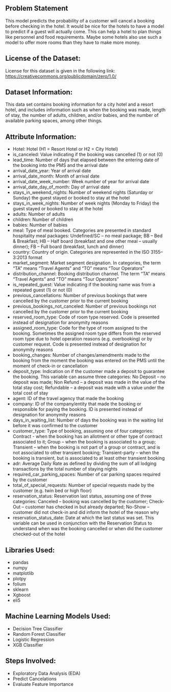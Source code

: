 ## Problem Statement
This model predicts the probability of a customer will cancel a booking before checking in the hotel. It would be nice for the hotels to have a model to predict if a guest will actually come. This can help a hotel to plan things like personnel and food requirements. Maybe some hotels also use such a model to offer more rooms than they have to make more money.
## License of the Dataset:
License for this dataset is given in the following link: https://creativecommons.org/publicdomain/zero/1.0/
## Dataset Information:
This data set contains booking information for a city hotel and a resort hotel, and includes information such as when the booking was made, length of stay, the number of adults, children, and/or babies, and the number of available parking spaces, among other things.                                 
## Attribute Information:
* Hotel: Hotel (H1 = Resort Hotel or H2 = City Hotel)
* is_canceled: Value indicating if the booking was cancelled (1) or not (0)
* lead_time: Number of days that elapsed between the entering date of the booking into the PMS and the arrival date
* arrival_date_year: Year of arrival date
* arrival_date_month: Month of arrival date
* arrival_date_week_number: Week number of year for arrival date
* arrival_date_day_of_month: Day of arrival date
* stays_in_weekend_nights: Number of weekend nights (Saturday or Sunday) the guest stayed or booked to stay at the hotel
* stays_in_week_nights: Number of week nights (Monday to Friday) the guest stayed or booked to stay at the hotel
* adults: Number of adults
* children: Number of children
* babies: Number of babies
* meal: Type of meal booked. Categories are presented in standard hospitality meal packages: Undefined/SC – no meal package; BB – Bed & Breakfast; HB – Half board (breakfast and one other meal – usually dinner); FB – Full board (breakfast, lunch and dinner)
* country: Country of origin. Categories are represented in the ISO 3155–3:2013 format
* market_segment: Market segment designation. In categories, the term “TA” means “Travel Agents” and “TO” means “Tour Operators”
* distribution_channel: Booking distribution channel. The term “TA” means “Travel Agents” and “TO” means “Tour Operators”
* is_repeated_guest: Value indicating if the booking name was from a repeated guest (1) or not (0)
* previous_cancellations: Number of previous bookings that were cancelled by the customer prior to the current booking
* previous_bookings_not_canceled: Number of previous bookings not cancelled by the customer prior to the current booking
* reserved_room_type: Code of room type reserved. Code is presented instead of designation for anonymity reasons
* assigned_room_type: Code for the type of room assigned to the booking. Sometimes the assigned room type differs from the reserved room type due to hotel operation reasons (e.g. overbooking) or by customer request. Code is presented instead of designation for anonymity reasons
* booking_changes: Number of changes/amendments made to the booking from the moment the booking was entered on the PMS until the moment of check-in or cancellation
* deposit_type: Indication on if the customer made a deposit to guarantee the booking. This variable can assume three categories: No Deposit – no deposit was made; Non Refund – a deposit was made in the value of the total stay cost; Refundable – a deposit was made with a value under the total cost of stay
* agent: ID of the travel agency that made the booking
* company: ID of the company/entity that made the booking or responsible for paying the booking. ID is presented instead of designation for anonymity reasons
* days_in_waiting_list: Number of days the booking was in the waiting list before it was confirmed to the customer
* customer_type: Type of booking, assuming one of four categories: Contract - when the booking has an allotment or other type of contract associated to it; Group – when the booking is associated to a group; Transient – when the booking is not part of a group or contract, and is not associated to other transient booking; Transient-party – when the booking is transient, but is associated to at least other transient booking
* adr: Average Daily Rate as defined by dividing the sum of all lodging transactions by the total number of staying nights
* required_car_parking_spaces: Number of car parking spaces required by the customer
* total_of_special_requests: Number of special requests made by the customer (e.g. twin bed or high floor)
* reservation_status: Reservation last status, assuming one of three categories: Canceled – booking was cancelled by the customer; Check-Out – customer has checked in but already departed; No-Show – customer did not check-in and did inform the hotel of the reason why
* reservation_status_date: Date at which the last status was set. This variable can be used in conjunction with the Reservation Status to understand when was the booking cancelled or when did the customer checked-out of the hotel
## Libraries Used:
* pandas
* numpy
* matplotlib
* plotpy
* folium
* sklearn
* Xgboost
* eli5

## Machine Learning Models Used:
* Decision Tree Classifier
* Random Forest Classifier
* Logistic Regression
* XGB Classifier
## Steps Involved:
* Exploratory Data Analysis (EDA)
* Predict Cancelations
* Evaluate Feature Importance


